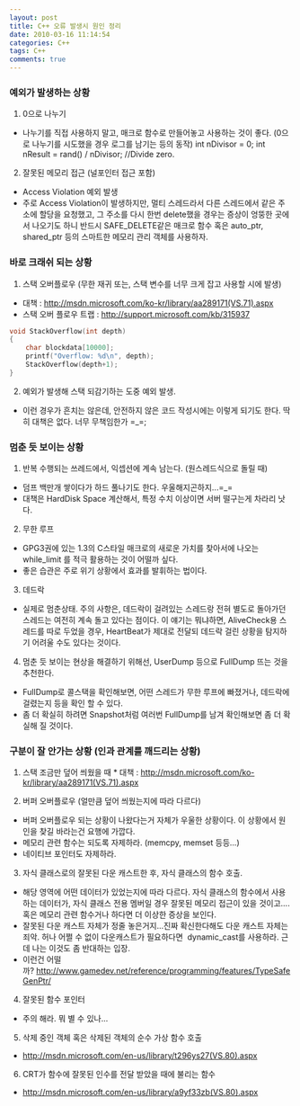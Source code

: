 ```yaml
---
layout: post
title: C++ 오류 발생시 원인 정리
date: 2010-03-16 11:14:54
categories: C++
tags: C++
comments: true
---
```


### 예외가 발생하는 상황
1. 0으로 나누기
* 나누기를 직접 사용하지 말고, 매크로 함수로 만들어놓고 사용하는 것이 좋다. (0으로 나누기를 시도했을 경우 로그를 남기는 등의 동작)
    int nDivisor = 0;
    int nResult = rand() / nDivisor; //Divide zero.

2. 잘못된 메모리 접근 (널포인터 접근 포함)
* Access Violation 예외 발생
* 주로 Access Violation이 발생하지만, 멀티 스레드라서 다른 스레드에서 같은 주소에 할당을 요청했고, 그 주소를 다시 한번 delete했을 경우는 증상이 엉뚱한 곳에서 나오기도 하니 반드시 SAFE_DELETE같은 매크로 함수 혹은 auto_ptr, shared_ptr 등의 스마트한 메모리 관리 객체를 사용하자.

### 바로 크래쉬 되는 상황
1. 스택 오버플로우 (무한 재귀 또는, 스택 변수를 너무 크게 잡고 사용할 시에 발생)
* 대책 : http://msdn.microsoft.com/ko-kr/library/aa289171(VS.71).aspx
* 스택 오버 플로우 트랩 : http://support.microsoft.com/kb/315937

~~~ cpp
void StackOverflow(int depth)
{
    char blockdata[10000];
    printf("Overflow: %d\n", depth);
    StackOverflow(depth+1);
}
~~~

2. 예외가 발생해 스택 되감기하는 도중 예외 발생.
* 이런 경우가 흔치는 않은데, 안전하지 않은 코드 작성시에는 이렇게 되기도 한다. 딱히 대책은 없다. 너무 무책임한가 =_=; 

### 멈춘 듯 보이는 상황
1. 반복 수행되는 쓰레드에서, 익셉션에 계속 남는다. (원스레드식으로 돌릴 때)
* 덤프 백만개 쌓이다가 하드 풀나기도 한다. 우울해지곤하지...=_=
* 대책은 HardDisk Space 계산해서, 특정 수치 이상이면 서버 떨구는게 차라리 낫다. 
2. 무한 루프
* GPG3권에 있는 1.3의 C스타일 매크로의 새로운 가치를 찾아서에 나오는 while_limit 를 적극 활용하는 것이 어떨까 싶다.
* 좋은 습관은 주로 위기 상황에서 효과를 발휘하는 법이다.
3. 데드락
* 실제로 멈춘상태. 주의 사항은, 데드락이 걸려있는 스레드랑 전혀 별도로 돌아가던 스레드는 여전히 계속 돌고 있다는 점이다. 이 얘기는 뭐냐하면, AliveCheck용 스레드를 따로 두었을 경우, HeartBeat가 제대로 전달되 데드락 걸린 상황을 탐지하기 어려울 수도 있다는 것이다.
4. 멈춘 듯 보이는 현상을 해결하기 위해선, UserDump 등으로 FullDump 뜨는 것을 추천한다.
* FullDump로 콜스택을 확인해보면, 어떤 스레드가 무한 루프에 빠졌거나, 데드락에 걸렸는지 등을 확인 할 수 있다.
* 좀 더 확실히 하려면 Snapshot처럼 여러번 FullDump를 남겨 확인해보면 좀 더 확실해 질 것이다.

### 구분이 잘 안가는 상황 (인과 관계를 깨드리는 상황)
1. 스택 조금만 덮어 씌웠을 때
* 대책 : http://msdn.microsoft.com/ko-kr/library/aa289171(VS.71).aspx 

2. 버퍼 오버플로우 (얼만큼 덮어 씌웠는지에 따라 다르다)
* 버퍼 오버플로우 되는 상황이 나왔다는거 자체가 우울한 상황이다. 이 상황에서 원인을 찾길 바라는건 요행에 가깝다. 
* 메모리 관련 함수는 되도록 자제하라. (memcpy, memset 등등...)
* 네이티브 포인터도 자제하라.

3. 자식 클래스로의 잘못된 다운 캐스트한 후, 자식 클래스의 함수 호출.
* 해당 영역에 어떤 데이터가 있었는지에 따라 다르다. 자식 클래스의 함수에서 사용하는 데이터가, 자식 클래스 전용 멤버일 경우 잘못된 메모리 접근이 있을 것이고....혹은 메모리 관련 함수거나 하다면 더 이상한 증상을 보인다. 
* 잘못된 다운 캐스트 자체가 정줄 놓은거지...진짜 확신한다해도 다운 캐스트 자체는 죄악. 허나 어쩔 수 없이 다운캐스트가 필요하다면  dynamic_cast를 사용하라. 근데 나는 이것도 좀 반대하는 입장.
* 이런건 어떨까? http://www.gamedev.net/reference/programming/features/TypeSafeGenPtr/

4. 잘못된 함수 포인터
* 주의 해라. 뭐 별 수 있나...

5. 삭제 중인 객체 혹은 삭제된 객체의 순수 가상 함수 호출
* http://msdn.microsoft.com/en-us/library/t296ys27(VS.80).aspx

6. CRT가 함수에 잘못된 인수를 전달 받았을 때에 불리는 함수
* http://msdn.microsoft.com/en-us/library/a9yf33zb(VS.80).aspx